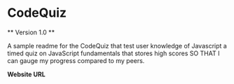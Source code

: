 # CodeQuiz

** Version 1.0 **

A sample readme for the CodeQuiz that test user knowledge of Javascript
a timed quiz on JavaScript fundamentals that stores high scores
SO THAT I can gauge my progress compared to my peers.

**Website URL**
